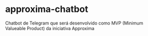 # approxima-chatbot
Chatbot de Telegram que será desenvolvido como MVP (Minimum Valueable Product) da iniciativa Approxima

